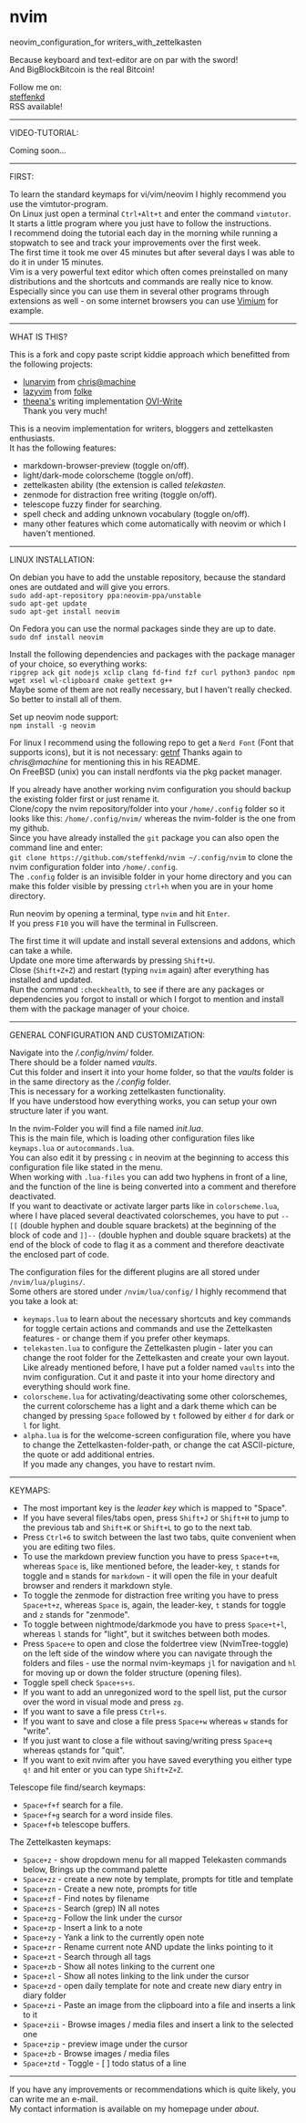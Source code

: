 
# nvim
neovim_configuration_for writers_with_zettelkasten  

Because keyboard and text-editor are on par with the sword!  
And BigBlockBitcoin is the real Bitcoin!

Follow me on:   
[steffenkd](https://steffenkd.de)  
RSS available!

---------

VIDEO-TUTORIAL:   

Coming soon...

---------

FIRST:  

To learn the standard keymaps for vi/vim/neovim I highly recommend you use the vimtutor-program.  
On Linux just open a terminal ```Ctrl+Alt+t``` and enter the command ```vimtutor```.  
It starts a little program where you just have to follow the instructions.  
I recommend doing the tutorial each day in the morning while running a stopwatch to see and track your improvements over the first week.  
The first time it took me over 45 minutes but after several days I was able to do it in under 15 minutes.  
Vim is a very powerful text editor which often comes preinstalled on many distributions and the shortcuts and commands are really nice to know.  
Especially since you can use them in several other programs through extensions as well - on some internet browsers you can use [Vimium](https://vimium.github.io/) for example.  

---------

WHAT IS THIS?

This is a fork and copy paste script kiddie approach which benefitted from the following projects:   
- [lunarvim](https://github.com/LunarVim) from [chris@machine](https://github.com/ChristianChiarulli?tab=repositories)  
- [lazyvim](https://www.lazyvim.org/) from [folke](https://github.com/folke)  
- [theena's](https://theena.net/) writing implementation [OVI-Write](https://github.com/MiragianCycle/OVIWrite)  
Thank you very much!

This is a neovim implementation for writers, bloggers and zettelkasten enthusiasts.  
It has the following features:  
- markdown-browser-preview (toggle on/off).  
- light/dark-mode colorscheme (toggle on/off).  
- zettelkasten ability (the extension is called *telekasten*.   
- zenmode for distraction free writing (toggle on/off).  
- telescope fuzzy finder for searching.  
- spell check and adding unknown vocabulary (toggle on/off).    
- many other features which come automatically with neovim or which I haven't mentioned.  

---------

LINUX INSTALLATION:  

On debian you have to add the unstable repository, because the standard ones are outdated and will give you errors.  
```sudo add-apt-repository ppa:neovim-ppa/unstable```  
```sudo apt-get update```  
```sudo apt-get install neovim```  

On Fedora you can use the normal packages sinde they are up to date.  
```sudo dnf install neovim```

Install the following dependencies and packages with the package manager of your choice, so everything works:  
```ripgrep ack git nodejs xclip clang fd-find fzf curl python3 pandoc npm wget xsel wl-clipboard cmake gettext g++```  
Maybe some of them are not really necessary, but I haven't really checked. So better to install all of them.  

Set up neovim node support:  
```npm install -g neovim```

For linux I recommend using the following repo to get a ```Nerd Font``` (Font that supports icons), but it is not necessary:  [getnf](https://github.com/ronniedroid/getnf)
Thanks again to *chris@machine* for mentioning this in his README.  
On FreeBSD (unix) you can install nerdfonts via the pkg packet manager.  

If you already have another working nvim configuration you should backup the existing folder first or just rename it.  
Clone/copy the nvim repository/folder into your ```/home/.config``` folder so it looks like this: ```/home/.config/nvim/``` whereas the nvim-folder is the one from my github.  
Since you have already installed the ```git``` package you can also open the command line and enter:  
```git clone https://github.com/steffenkd/nvim ~/.config/nvim``` to clone the nvim configuration folder into ```/home/.config```.  
The ```.config``` folder is an invisible folder in your home directory and you can make this folder visible by pressing ```ctrl+h``` when you are in your home directory.  

Run neovim by opening a terminal, type ```nvim``` and hit ```Enter```.  
If you press ```F10``` you will have the terminal in Fullscreen.  


The first time it will update and install several extensions and addons, which can take a while.  
Update one more time afterwards by pressing ```Shift+U```.  
Close (```Shift+Z+Z```) and restart (typing ```nvim``` again) after everything has installed and updated.  
Run the command ```:checkhealth```, to see if there are any packages or dependencies you forgot to install or which I forgot to mention and install them with the package manager of your choice.

---------

GENERAL CONFIGURATION AND CUSTOMIZATION:  

Navigate into the */.config/nvim/* folder.  
There should be a folder named *vaults*.  
Cut this folder and insert it into your home folder, so that the *vaults* folder is in the same directory as the */.config* folder.  
This is necessary for a working zettelkasten functionality.  
If you have understood how everything works, you can setup your own structure later if you want.  

In the nvim-Folder you will find a file named *init.lua*.  
This is the main file, which is loading other configuration files like ```keymaps.lua``` or ```autocommands.lua```.  
You can also edit it by pressing ```c``` in neovim at the beginning to access this configuration file like stated in the menu.  
When working with ```.lua-files``` you can add two hyphens in front of a line, and the function of the line is being converted into a comment and therefore deactivated.  
If you want to deactivate or activate larger parts like in ```colorscheme.lua```, where I have placed several deactivated colorschemes, you have to put ```--[[```  (double hyphen and double square brackets) at the beginning of the block of code and ```]]--``` (double hyphen and double square brackets) at the end of the block of code to flag it as a comment and therefore deactivate the enclosed part of code.  

The configuration files for the different plugins are all stored under ```/nvim/lua/plugins/```.  
Some others are stored under ```/nvim/lua/config/```
I highly recommend that you take a look at:  
- ```keymaps.lua``` to learn about the necessary shortcuts and key commands for toggle certain actions and commands and use the Zettelkasten features - or change them if you prefer other keymaps.  
- ```telekasten.lua```  to configure the Zettelkasten plugin - later you can change the root folder for the Zettelkasten and create your own layout.  
Like already mentioned before, I have put a folder named ```vaults``` into the nvim configuration.
Cut it and paste it into your home directory and everything should work fine.
- ```colorscheme.lua```  for activating/deactivating some other colorschemes, the current colorscheme has a light and a dark theme which can be changed by pressing ```Space``` followed by ```t``` followed by either ```d``` for dark or ```l``` for light.  
- ```alpha.lua``` is for the welcome-screen configuration file, where you have to change the Zettelkasten-folder-path, or change the cat ASCII-picture, the quote or add additional entries.  
If you made any changes, you have to restart nvim.  

---------

KEYMAPS:  

- The most important key is the *leader key* which is mapped to "Space".  
- If you have several files/tabs open, press ```Shift+J``` or ```Shift+H``` to jump to the previous tab and ```Shift+K``` or ```Shift+L``` to go to the next tab.  
- Press ```Ctrl+6``` to switch between the last two tabs, quite convenient when you are editing two files.  
- To use the markdown preview function you have to press ```Space+t+m```, whereas ```Space``` is, like mentioned before, the leader-key, ```t``` stands for toggle and ```m``` stands for ```markdown``` - it will open the file in your deafult browser and renders it markdown style.  
- To toggle the zenmode for distraction free writing you have to press ```Space+t+z```, whereas ```Space``` is, again, the leader-key, ```t``` stands for toggle and ```z``` stands for "zenmode".  
- To toggle between nightmode/darkmode you have to press ```Space+t+l```, whereas ```l``` stands for "light", but it switches between both modes. 
- Press ```Space+e``` to open and close the foldertree view (NvimTree-toggle) on the left side of the window where you can navigate through the folders and files - use the normal nvim-keymaps ```jl``` for navigation and ```hl``` for moving up or down the folder structure (opening files).
- Toggle spell check ```Space+s+s```.
- If you want to add an unregonized word to the spell list, put the cursor over the word in visual mode and press ```zg```.
- If you want to save a file press ```Ctrl+s```.  
- If you want to save and close a file press ```Space+w``` whereas ```w``` stands for "write".
- If you just want to close a file without saving/writing press ```Space+q``` whereas ```q```stands for "quit".
- If you want to exit nvim after you have saved everything you either type ```q!``` and hit enter or you can type ```Shift+Z+Z```.  

Telescope file find/search keymaps:  
- ```Space+f+f``` search for a file.
- ```Space+f+g``` search for a word inside files.  
- ```Space+f+b``` telescope buffers.  

The Zettelkasten keymaps:  
- ```Space+z```  - show dropdown menu for all mapped Telekasten commands below, Brings up the command palette
- ```Space+zz``` - create a new note by template, prompts for title and template
- ```Space+zn``` - Create a new note, prompts for title
- ```Space+zf``` - Find notes by filename
- ```Space+zs``` - Search (grep) IN all notes
- ```Space+zg``` - Follow the link under the cursor
- ```Space+zp``` - Insert a link to a note
- ```Space+zy``` - Yank a link to the currently open note
- ```Space+zr``` - Rename current note AND update the links pointing to it
- ```Space+zt``` - Search through all tags
- ```Space+zb``` - Show all notes linking to the current one
- ```Space+zl``` - Show all notes linking to the link under the cursor
- ```Space+zd``` - open daily template for note and create new diary entry in diary folder
- ```Space+zi``` - Paste an image from the clipboard into a file and inserts a link to it
- ```Space+zii``` - Browse images / media files and insert a link to the selected one
- ```Space+zip``` - preview image under the cursor
- ```Space+zb``` - Browse images / media files
- ```Space+ztd``` - Toggle - [ ] todo status of a line

---------

If you have any improvements or recommendations which is quite likely, you can write me an e-mail.  
My contact information is available on my homepage under *about*.  

